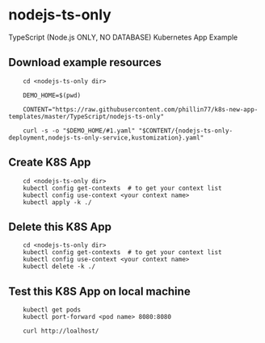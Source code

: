 # nodejs-ts-only

TypeScript (Node.js ONLY, NO DATABASE) Kubernetes App Example

## Download example resources
        cd <nodejs-ts-only dir>

        DEMO_HOME=$(pwd)

        CONTENT="https://raw.githubusercontent.com/phillin77/k8s-new-app-templates/master/TypeScript/nodejs-ts-only"

        curl -s -o "$DEMO_HOME/#1.yaml" "$CONTENT/{nodejs-ts-only-deployment,nodejs-ts-only-service,kustomization}.yaml"

## Create K8S App
        cd <nodejs-ts-only dir>
        kubectl config get-contexts  # to get your context list
        kubectl config use-context <your context name>
        kubectl apply -k ./

## Delete this K8S App
        cd <nodejs-ts-only dir>
        kubectl config get-contexts  # to get your context list
        kubectl config use-context <your context name>
        kubectl delete -k ./

## Test this K8S App on local machine
        kubectl get pods
        kubectl port-forward <pod name> 8080:8080

        curl http://loalhost/

